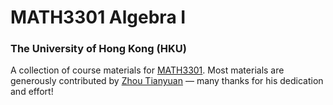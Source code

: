 # MATH3301 Algebra I
### The University of Hong Kong (HKU)

A collection of course materials for [MATH3301](https://webapp.science.hku.hk/sr4/servlet/enquiry?Type=Course&course_code=MATH3301).
Most materials are generously contributed by [Zhou Tianyuan](https://github.com/Zhou-Tian-Yuan) — many thanks for his dedication and effort!
